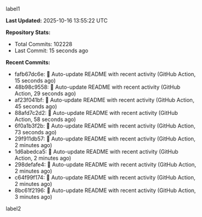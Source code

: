 
label1 
<!-- ACTIVITY_START -->
**Last Updated:** 2025-10-16 13:55:22 UTC

**Repository Stats:**
- Total Commits: 102228
- Last Commit: 15 seconds ago

**Recent Commits:**
- fafb67dc6e: 🤖 Auto-update README with recent activity (GitHub Action, 15 seconds ago)
- 48b98c9558: 🤖 Auto-update README with recent activity (GitHub Action, 29 seconds ago)
- af23f041bf: 🤖 Auto-update README with recent activity (GitHub Action, 45 seconds ago)
- 88afd7c2d2: 🤖 Auto-update README with recent activity (GitHub Action, 58 seconds ago)
- 6f0a1b3f2b: 🤖 Auto-update README with recent activity (GitHub Action, 73 seconds ago)
- 29f911db57: 🤖 Auto-update README with recent activity (GitHub Action, 2 minutes ago)
- 1d6abedca5: 🤖 Auto-update README with recent activity (GitHub Action, 2 minutes ago)
- 298defafe4: 🤖 Auto-update README with recent activity (GitHub Action, 2 minutes ago)
- c64f99f174: 🤖 Auto-update README with recent activity (GitHub Action, 2 minutes ago)
- 8bc61f2196: 🤖 Auto-update README with recent activity (GitHub Action, 3 minutes ago)
<!-- ACTIVITY_END -->

label2
